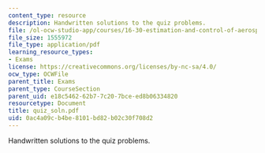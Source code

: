```yaml
---
content_type: resource
description: Handwritten solutions to the quiz problems.
file: /ol-ocw-studio-app/courses/16-30-estimation-and-control-of-aerospace-systems-spring-2004/0ac4a09cb4be8101bd82b02c30f708d2_quiz_soln.pdf
file_size: 1555972
file_type: application/pdf
learning_resource_types:
- Exams
license: https://creativecommons.org/licenses/by-nc-sa/4.0/
ocw_type: OCWFile
parent_title: Exams
parent_type: CourseSection
parent_uid: e18c5462-62b7-7c20-7bce-ed8b06334820
resourcetype: Document
title: quiz_soln.pdf
uid: 0ac4a09c-b4be-8101-bd82-b02c30f708d2
---
```

Handwritten solutions to the quiz problems.
